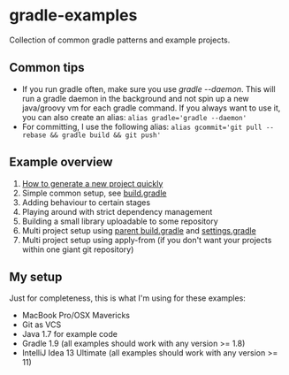 # gradle-examples

Collection of common gradle patterns and example projects.

## Common tips
* If you run gradle often, make sure you use *gradle --daemon*. This will run a gradle daemon in the background and not spin up a new java/groovy vm for each gradle command. If you always want to use it, you can also create an alias: `alias gradle='gradle --daemon'`
*  For committing, I use the following alias: `alias gcommit='git pull --rebase && gradle build && git push'`
  
## Example overview
1. [How to generate a new project quickly](/generateNewProject/build.gradle)
2. Simple common setup, see [build.gradle](./build.gradle)
3. Adding behaviour to certain stages
4. Playing around with strict dependency management
5. Building a small library uploadable to some repository
6. Multi project setup using [parent build.gradle](./build.gradle) and [settings.gradle](./settings.gradle)
7. Multi project setup using apply-from (if you don't want your projects within one giant git repository)

## My setup
Just for completeness, this is what I'm using for these examples:
* MacBook Pro/OSX Mavericks
* Git as VCS
* Java 1.7 for example code
* Gradle 1.9 (all examples should work with any version >= 1.8)
* IntelliJ Idea 13 Ultimate (all examples should work with any version >= 11)

